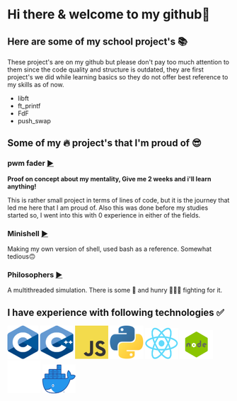 # Hi there & welcome to my github👋

## Here are some of my school project's 📚
These project's are on my github but please don't pay too much attention to them
since the code quality and structure is outdated, they are first project's we did
while learning basics so they do not offer best reference to my skills as of now.
- libft
- ft_printf
- FdF
- push_swap

## Some of my 🔥 project's that I'm proud of 😎
### pwm fader [▶️](https://github.com/joonasmykkanen/pwm_fader)
__Proof on concept about my mentality, Give me 2 weeks and i'll learn anything!__

This is rather small project in terms of lines of code,
but it is the journey that led me here that I am proud of.
Also this was done before my studies started so,
I went into this with 0 experience in either of the fields.

### Minishell [▶️](https://github.com/joonasmykkanen/minishell)
Making my own version of shell, used bash as a reference. Somewhat tedious🙃

### Philosophers [▶️](https://github.com/joonasmykkanen/philosophers)
A multithreaded simulation. There is some 🍝 and hunry 🧙🏼‍♂️ fighting for it.

## I have experience with following technologies ✅
<img src="./C_Logo.png?raw=true" width="70" height="75"> <img src="./CPlusPlus.svg?raw=true" width="75" height="75">
<img src="./JS.svg" width="75" height="75"> <img src="./Python.svg?raw=true" width="75" height="75">
<img src="./React-icon.svg.png?raw=true" width="75" height="70"> <img src="./node.png?raw=true" width="75" height="65">
<img src="./Git-Icon-White.png?raw=true" width="75" height="75"> <img src="./Moby-logo.png?raw=true" width="75" height="65">
